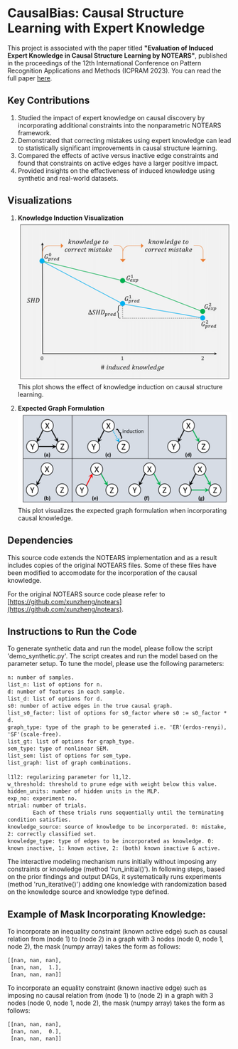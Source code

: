 # CausalBias: Causal Structure Learning with Expert Knowledge

This project is associated with the paper titled **"Evaluation of Induced Expert Knowledge in Causal Structure Learning by NOTEARS"**, published in the proceedings of the 12th International Conference on Pattern Recognition Applications and Methods (ICPRAM 2023). You can read the full paper [here](https://www.scitepress.org/Papers/2023/117160/117160.pdf).

## Key Contributions

1. Studied the impact of expert knowledge on causal discovery by incorporating additional constraints into the nonparametric NOTEARS framework.
2. Demonstrated that correcting mistakes using expert knowledge can lead to statistically significant improvements in causal structure learning.
3. Compared the effects of active versus inactive edge constraints and found that constraints on active edges have a larger positive impact.
4. Provided insights on the effectiveness of induced knowledge using synthetic and real-world datasets.

## Visualizations

1. **Knowledge Induction Visualization**  
   ![Knowledge Induction](plots/4_conditional_vs_unconditional.png)  
   This plot shows the effect of knowledge induction on causal structure learning.

2. **Expected Graph Formulation**  
   ![Expected Graph Formulation](plots/4_delta_calc.png)  
   This plot visualizes the expected graph formulation when incorporating causal knowledge.

## Dependencies

This source code extends the NOTEARS implementation and as a result includes copies of the original NOTEARS files. Some of these files have been modified to accomodate for the incorporation of the causal knowledge.

For the original NOTEARS source code please refer to [https://github.com/xunzheng/notears](https://github.com/xunzheng/notears).

## Instructions to Run the Code

To generate synthetic data and run the model, please follow the script 'demo_synthetic.py'. The script creates and run the model based on the parameter setup.
To tune the model, please use the following parameters:

```
n: number of samples.
list_n: list of options for n.
d: number of features in each sample.
list_d: list of options for d.
s0: number of active edges in the true causal graph.
list_s0_factor: list of options for s0_factor where s0 := s0_factor * d.
graph_type: type of the graph to be generated i.e. 'ER'(erdos-renyi), 'SF'(scale-free).
list_gt: list of options for graph_type.
sem_type: type of nonlinear SEM.
list_sem: list of options for sem_type.
list_graph: list of graph combinations. 

l1l2: regularizing parameter for l1,l2.
w_threshold: threshold to prune edge with weight below this value. 
hidden_units: number of hidden units in the MLP.
exp_no: experiment no.
ntrial: number of trials. 
		Each of these trials runs sequentially until the terminating condition satisfies. 
knowledge_source: source of knowledge to be incorporated. 0: mistake, 2: correctly classified set.
knowledge_type: type of edges to be incorporated as knowledge. 0: known inactive, 1: known active, 2: (both) known inactive & active.
```

The interactive modeling mechanism runs initially without imposing any constraints or knowledge (method 'run_initial()'). In following steps, based on the prior findings and output DAGs, 
it systematically runs experiments (method 'run_iterative()') adding one knowledge with randomization based on the knowledge source and knowledge type defined. 

## Example of Mask Incorporating Knowledge:

To incorporate an inequality constraint (known active edge) such as causal relation from (node 1) to (node 2) in a graph with 3 nodes (node 0, node 1, node 2), 
the mask (numpy array) takes the form as follows:

```
[[nan, nan, nan],
 [nan, nan,  1.],
 [nan, nan, nan]]
```

To incorporate an equality constraint (known inactive edge) such as imposing no causal relation from (node 1) to (node 2) in a graph with 3 nodes (node 0, node 1, node 2), 
the mask (numpy array) takes the form as follows:

```
[[nan, nan, nan],
 [nan, nan,  0.],
 [nan, nan, nan]]
```




